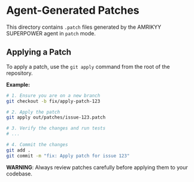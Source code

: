 # Agent-Generated Patches

This directory contains `.patch` files generated by the AMRIKYY SUPERPOWER agent in `patch` mode.

## Applying a Patch

To apply a patch, use the `git apply` command from the root of the repository.

**Example:**
```bash
# 1. Ensure you are on a new branch
git checkout -b fix/apply-patch-123

# 2. Apply the patch
git apply out/patches/issue-123.patch

# 3. Verify the changes and run tests
# ...

# 4. Commit the changes
git add .
git commit -m "fix: Apply patch for issue 123"
```

**WARNING**: Always review patches carefully before applying them to your codebase.
